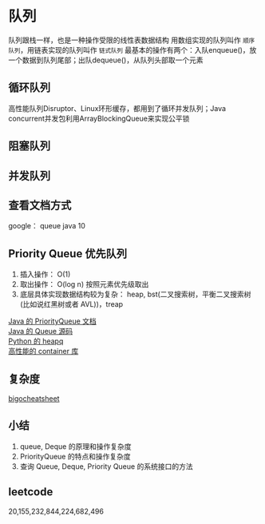 # 队列

队列跟栈一样，也是一种操作受限的线性表数据结构 
用数组实现的队列叫作 `顺序队列`，用链表实现的队列叫作 `链式队列`
最基本的操作有两个：入队enqueue()，放一个数据到队列尾部；出队dequeue()，从队列头部取一个元素  


## 循环队列 

高性能队列Disruptor、Linux环形缓存，都用到了循环并发队列；Java concurrent并发包利用ArrayBlockingQueue来实现公平锁


## 阻塞队列


## 并发队列



## 查看文档方式

google： queue java 10

## Priority Queue 优先队列

1. 插入操作： O(1)
2. 取出操作： O(log n) 按照元素优先级取出
3. 底层具体实现数据结构较为复杂： heap, bst(二叉搜索树，平衡二叉搜索树(比如说红黑树或者 AVL))，treap

[Java 的 PriorityQueue 文档](https://docs.oracle.com/javase/10/docs/api/java/util/PriorityQueue.html)  
[Java 的 Queue 源码](http://fuseyism.com/classpath/doc/java/util/Queue-source.html)  
[Python 的 heapq](https://docs.python.org/2/library/heapq.html)  
[高性能的 container 库](https://docs.python.org/2/library/collections.html)  

## 复杂度

[bigocheatsheet](https://www.bigocheatsheet.com/)

## 小结

1. queue, Deque 的原理和操作复杂度
2. PriorityQueue 的特点和操作复杂度
3. 查询 Queue, Deque, Priority Queue 的系统接口的方法


## leetcode

20,155,232,844,224,682,496